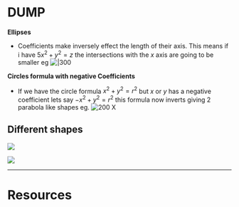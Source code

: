 


# DUMP


**Ellipses**
- Coefficients make inversely effect the length of their axis. This means if i have $5x^2+y^2=z$  the intersections with the $x$ axis are going to be smaller eg
![|300](https://i.imgur.com/25Tmtq5.png)


**Circles formula with negative Coefficients**
- If we have the circle formula $x^2+y^2=r^2$ but $x$ or $y$ has a negative coefficient lets say $-x^2+y^2=r^2$ this formula now inverts giving 2 parabola like shapes eg.
![200](https://i.imgur.com/P5G1Hao.png)
X


## Different shapes 

![](https://i.imgur.com/ilWzIVC.png)

![](https://i.imgur.com/VaA1jO3.png)



---
# Resources